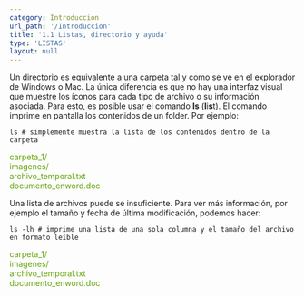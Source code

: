 ```yaml
---
category: Introduccion
url_path: '/Introduccion'
title: '1.1 Listas, directorio y ayuda'
type: 'LISTAS'
layout: null
---
```



Un directorio es equivalente a una carpeta tal y como se ve en el explorador de Windows o Mac. La única diferencia es que no hay una interfaz visual que muestre los íconos para cada tipo de archivo o su información asociada. Para esto, es posible usar el comando **ls** (**l**i**s**t). El comando imprime en pantalla los contenidos de un folder. Por ejemplo:

```
ls # simplemente muestra la lista de los contenidos dentro de la carpeta
```

<span style="color:#5fa300">carpeta_1/</span>  
<span style="color:#5fa300">imagenes/</span>  
<span style="color:#5fa300">archivo_temporal.txt</span>  
<span style="color:#5fa300">documento_enword.doc</span>  

Una lista de archivos puede se insuficiente. Para ver más información, por ejemplo el tamaño y fecha de última modificación, podemos hacer:


```
ls -lh # imprime una lista de una sola columna y el tamaño del archivo en formato leíble
```

<span style="color:#5fa300">carpeta_1/</span>  
<span style="color:#5fa300">imagenes/</span>  
<span style="color:#5fa300">archivo_temporal.txt</span>  
<span style="color:#5fa300">documento_enword.doc</span>  